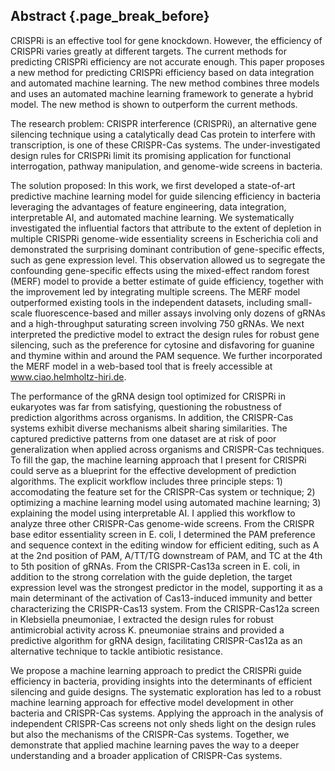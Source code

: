 ## Abstract {.page_break_before}

CRISPRi is an effective tool for gene knockdown.
However, the efficiency of CRISPRi varies greatly at different targets.
The current methods for predicting CRISPRi efficiency are not accurate enough.
This paper proposes a new method for predicting CRISPRi efficiency based on data integration and automated machine learning.
The new method combines three models and uses an automated machine learning framework to generate a hybrid model.
The new method is shown to outperform the current methods.

The research problem: CRISPR interference (CRISPRi), an alternative gene silencing technique using a catalytically dead Cas protein to interfere with transcription, is one of these CRISPR-Cas systems.
The under-investigated design rules for CRISPRi limit its promising application for functional interrogation, pathway manipulation, and genome-wide screens in bacteria. 

The solution proposed: In this work, we first developed a state-of-art predictive machine learning model for guide silencing efficiency in bacteria leveraging the advantages of feature engineering, data integration, interpretable AI, and automated machine learning.
We systematically investigated the influential factors that attribute to the extent of depletion in multiple CRISPRi genome-wide essentiality screens in Escherichia coli and demonstrated the surprising dominant contribution of gene-specific effects, such as gene expression level.
This observation allowed us to segregate the confounding gene-specific effects using the mixed-effect random forest (MERF) model to provide a better estimate of guide efficiency, together with the improvement led by integrating multiple screens.
The MERF model outperformed existing tools in the independent datasets, including small-scale fluorescence-based and miller assays involving only dozens of gRNAs and a high-throughput saturating screen involving 750 gRNAs.
We next interpreted the predictive model to extract the design rules for robust gene silencing, such as the preference for cytosine and disfavoring for guanine and thymine within and around the PAM sequence.
We further incorporated the MERF model in a web-based tool that is freely accessible at www.ciao.helmholtz-hiri.de.

The performance of the gRNA design tool optimized for CRISPRi in eukaryotes was far from satisfying, questioning the robustness of prediction algorithms across organisms.
In addition, the CRISPR-Cas systems exhibit diverse mechanisms albeit sharing similarities.
The captured predictive patterns from one dataset are at risk of poor generalization when applied across organisms and CRISPR-Cas techniques.
To fill the gap, the machine learning approach that I present for CRISPRi could serve as a blueprint for the effective development of prediction algorithms.
The explicit workflow includes three principle steps: 1) accomodating the feature set for the CRISPR-Cas system or technique; 2) optimizing a machine learning model using automated machine learning; 3) explaining the model using interpretable AI.
I applied this workflow to analyze three other CRISPR-Cas genome-wide screens.
From the CRISPR base editor essentiality screen in E.
coli, I determined the PAM preference and sequence context in the editing window for efficient editing, such as A at the 2nd position of PAM, A/TT/TG downstream of PAM, and TC at the 4th to 5th position of gRNAs.
From the CRISPR-Cas13a screen in E.
coli, in addition to the strong correlation with the guide depletion, the target expression level was the strongest predictor in the model, supporting it as a main determinant of the activation of Cas13-induced immunity and better characterizing the CRISPR-Cas13 system.
From the CRISPR-Cas12a screen in Klebsiella pneumoniae, I extracted the design rules for robust antimicrobial activity across K.
pneumoniae strains and provided a predictive algorithm for gRNA design, facilitating CRISPR-Cas12a as an alternative technique to tackle antibiotic resistance.
 
We propose a machine learning approach to predict the CRISPRi guide efficiency in bacteria, providing insights into the determinants of efficient silencing and guide designs.
The systematic exploration has led to a robust machine learning approach for effective model development in other bacteria and CRISPR-Cas systems.
Applying the approach in the analysis of independent CRISPR-Cas screens not only sheds light on the design rules but also the mechanisms of the CRISPR-Cas systems.
Together, we demonstrate that applied machine learning paves the way to a deeper understanding and a broader application of CRISPR-Cas systems.



